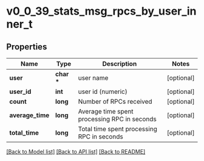 # v0_0_39_stats_msg_rpcs_by_user_inner_t

## Properties
Name | Type | Description | Notes
------------ | ------------- | ------------- | -------------
**user** | **char \*** | user name | [optional] 
**user_id** | **int** | user id (numeric) | [optional] 
**count** | **long** | Number of RPCs received | [optional] 
**average_time** | **long** | Average time spent processing RPC in seconds | [optional] 
**total_time** | **long** | Total time spent processing RPC in seconds | [optional] 

[[Back to Model list]](../README.md#documentation-for-models) [[Back to API list]](../README.md#documentation-for-api-endpoints) [[Back to README]](../README.md)


